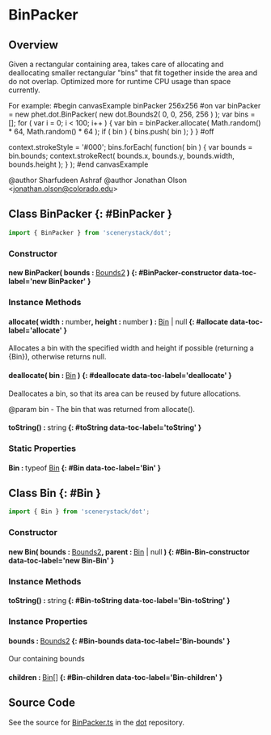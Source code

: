 # BinPacker

## Overview

Given a rectangular containing area, takes care of allocating and deallocating smaller rectangular "bins" that fit
together inside the area and do not overlap. Optimized more for runtime CPU usage than space currently.

For example:
#begin canvasExample binPacker 256x256
#on
var binPacker = new phet.dot.BinPacker( new dot.Bounds2( 0, 0, 256, 256 ) );
var bins = [];
for ( var i = 0; i &lt; 100; i++ ) {
  var bin = binPacker.allocate( Math.random() * 64, Math.random() * 64 );
  if ( bin ) {
    bins.push( bin );
  }
}
#off

context.strokeStyle = '#000';
bins.forEach( function( bin ) {
  var bounds = bin.bounds;
  context.strokeRect( bounds.x, bounds.y, bounds.width, bounds.height );
} );
#end canvasExample

@author Sharfudeen Ashraf
@author Jonathan Olson &lt;jonathan.olson@colorado.edu&gt;

## Class BinPacker {: #BinPacker }


```js
import { BinPacker } from 'scenerystack/dot';
```
### Constructor

#### new BinPacker( bounds : <span style="font-weight: 400;">[Bounds2](../dot/Bounds2.md)</span> ) {: #BinPacker-constructor data-toc-label='new BinPacker' }

### Instance Methods

#### allocate( width : <span style="font-weight: 400;"><span style="color: hsla(calc(var(--md-hue) + 180deg),80%,40%,1);">number</span></span>, height : <span style="font-weight: 400;"><span style="color: hsla(calc(var(--md-hue) + 180deg),80%,40%,1);">number</span></span> ) : <span style="font-weight: 400;">[Bin](../dot/BinPacker.md#Bin) | <span style="color: hsla(calc(var(--md-hue) + 180deg),80%,40%,1);">null</span></span> {: #allocate data-toc-label='allocate' }

Allocates a bin with the specified width and height if possible (returning a {Bin}), otherwise returns null.

#### deallocate( bin : <span style="font-weight: 400;">[Bin](../dot/BinPacker.md#Bin)</span> ) {: #deallocate data-toc-label='deallocate' }

Deallocates a bin, so that its area can be reused by future allocations.

@param bin - The bin that was returned from allocate().

#### toString() : <span style="font-weight: 400;"><span style="color: hsla(calc(var(--md-hue) + 180deg),80%,40%,1);">string</span></span> {: #toString data-toc-label='toString' }

### Static Properties

#### Bin : <span style="font-weight: 400;">typeof [Bin](../dot/BinPacker.md#Bin)</span> {: #Bin data-toc-label='Bin' }



## Class Bin {: #Bin }


```js
import { Bin } from 'scenerystack/dot';
```
### Constructor

#### new Bin( bounds : <span style="font-weight: 400;">[Bounds2](../dot/Bounds2.md)</span>, parent : <span style="font-weight: 400;">[Bin](../dot/BinPacker.md#Bin) | <span style="color: hsla(calc(var(--md-hue) + 180deg),80%,40%,1);">null</span></span> ) {: #Bin-Bin-constructor data-toc-label='new Bin-Bin' }

### Instance Methods

#### toString() : <span style="font-weight: 400;"><span style="color: hsla(calc(var(--md-hue) + 180deg),80%,40%,1);">string</span></span> {: #Bin-toString data-toc-label='Bin-toString' }

### Instance Properties

#### bounds : <span style="font-weight: 400;">[Bounds2](../dot/Bounds2.md)</span> {: #Bin-bounds data-toc-label='Bin-bounds' }

Our containing bounds

#### children : <span style="font-weight: 400;">[Bin](../dot/BinPacker.md#Bin)[]</span> {: #Bin-children data-toc-label='Bin-children' }



## Source Code

See the source for [BinPacker.ts](https://github.com/phetsims/dot/blob/main/js/BinPacker.ts) in the [dot](https://github.com/phetsims/dot) repository.
